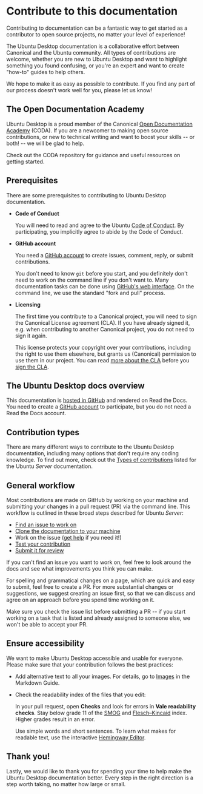 # Contribute to this documentation

Contributing to documentation can be a fantastic way to get started as a contributor to open source projects, no matter your level of experience!

The Ubuntu Desktop documentation is a collaborative effort between Canonical and the Ubuntu community. All types of contributions are welcome, whether you are new to Ubuntu Desktop and want to highlight something you found confusing, or you're an expert and want to create "how-to" guides to help others.

We hope to make it as easy as possible to contribute. If you find any part of our process doesn't work well for you, please let us know!

## The Open Documentation Academy

Ubuntu Desktop is a proud member of the Canonical [Open Documentation Academy](https://github.com/canonical/open-documentation-academy) (CODA). If you are a newcomer to making open source contributions, or new to technical writing and want to boost your skills -- or both! -- we will be glad to help.

Check out the CODA repository for guidance and useful resources on getting started.

## Prerequisites

There are some prerequisites to contributing to Ubuntu Desktop documentation.

- **Code of Conduct**

    You will need to read and agree to the Ubuntu [Code of Conduct](https://ubuntu.com/community/ethos/code-of-conduct). By participating, you implicitly agree to abide by the Code of Conduct.

- **GitHub account**

    You need a [GitHub account](https://github.com/) to create issues, comment, reply, or submit contributions.

    You don't need to know `git` before you start, and you definitely don't need to work on the command line if you don't want to. Many documentation tasks can be done using [GitHub's web interface](https://docs.github.com/en/repositories/working-with-files/managing-files/editing-files). On the command line, we use the standard "fork and pull" process.

- **Licensing**

    The first time you contribute to a Canonical project, you will need to sign the Canonical License agreement (CLA). If you have already signed it, e.g. when contributing to another Canonical project, you do not need to sign it again.

    This license protects your copyright over your contributions, including the right to use them elsewhere, but grants us (Canonical) permission to use them in our project. You can read [more about the CLA](https://ubuntu.com/legal/contributors) before you [sign the CLA](https://ubuntu.com/legal/contributors/agreement).

## The Ubuntu Desktop docs overview

This documentation is [hosted in GitHub](https://github.com/ubuntu/ubuntu-desktop-documentation) and rendered on Read the Docs. You need to create a [GitHub account](https://github.com/) to participate, but you do not need a Read the Docs account.

## Contribution types

There are many different ways to contribute to the Ubuntu Desktop documentation, including many options that don't require any coding knowledge. To find out more, check out the [Types of contributions](https://documentation.ubuntu.com/server/contributing/contrib-types/) listed for the Ubuntu *Server* documentation.

## General workflow

Most contributions are made on GitHub by working on your machine and submitting your changes in a pull request (PR) via the command line. This workflow is outlined in these broad steps described for Ubuntu *Server*:

-   [Find an issue to work on](https://documentation.ubuntu.com/server/contributing/gh-issues/)
-   [Clone the documentation to your machine](https://documentation.ubuntu.com/server/contributing/build-locally/)
-   Work on the issue ([get help](https://documentation.ubuntu.com/server/contributing/get-help/) if you need it!)
-   [Test your contribution](https://documentation.ubuntu.com/server/contributing/submit-contribution/#doc-testing)
-   [Submit it for review](https://documentation.ubuntu.com/server/contributing/submit-contribution/#submit-work)

If you can't find an issue you want to work on, feel free to look around the docs and see what improvements you think you can make.

For spelling and grammatical changes on a page, which are quick and easy to submit, feel free to create a PR. For more substantial changes or suggestions, we suggest creating an issue first, so that we can discuss and agree on an approach before you spend time working on it.

Make sure you check the issue list before submitting a PR -- if you start working on a task that is listed and already assigned to someone else, we won't be able to accept your PR.

## Ensure accessibility

We want to make Ubuntu Desktop accessible and usable for everyone. Please make sure that your contribution follows the best practices:

- Add alternative text to all your images. For details, go to [Images](https://www.markdownguide.org/basic-syntax/#images-1) in the Markdown Guide.

- Check the readability index of the files that you edit:

    In your pull request, open **Checks** and look for errors in **Vale readability checks**. Stay below grade 11 of the [SMOG](https://en.wikipedia.org/wiki/SMOG) and [Flesch–Kincaid](https://en.wikipedia.org/wiki/Flesch%E2%80%93Kincaid_readability_tests) index. Higher grades result in an error.

    Use simple words and short sentences. To learn what makes for readable text, use the interactive [Hemingway Editor](https://hemingwayapp.com/).

## Thank you!

Lastly, we would like to thank you for spending your time to help make the Ubuntu Desktop documentation better. Every step in the right direction is a step worth taking, no matter how large or small.

<!--
Check out what `our contributors <contributors>`{.interpreted-text role="ref"} have been working on!
-->

